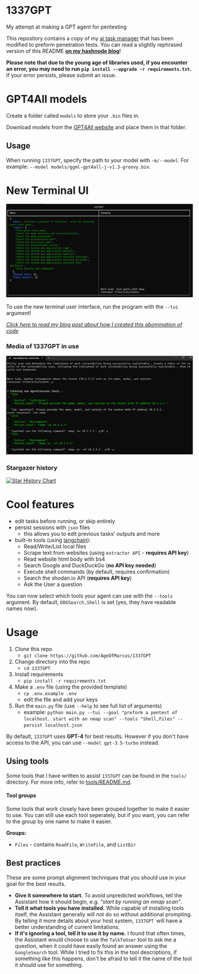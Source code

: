 # 1337GPT
My attempt at making a GPT agent for pentesting

This repository contains a copy of my [ai task manager](https://replit.com/@MarcusWeinberger/ai-task-manager) that has been modified to preform penetration tests. You can read a slightly rephrased version of this README [**on my hashnode blog**](https://Marcus.hashnode.dev/1337gpt-yet-another-gpt-agent-for-penetration-testing)!

**Please note that due to the young age of libraries used, if you encounter an error, you may need to run `pip install --upgrade -r requirements.txt`.** If your error persists, please submit an issue.

# GPT4All models

Create a folder called `models` to store your `.bin` files in.

Download models from the [GPT4All website](https://gpt4all.io/index.html) and place them in that folder. 

## Usage

When running `1337GPT`, specify the path to your model with `-m/--model`. For example: `--model models/ggml-gpt4all-j-v1.3-groovy.bin`.

# **New Terminal UI**

[![media/tui_demo.gif](media/tui.png)](media/tui_demo.gif)

To use the new terminal user interface, run the program with the `--tui` argument!

[*Click here to read my blog post about how I created this abomination of code*](https://marcus.hashnode.dev/creating-a-basic-split-panel-console-interface-in-python-with-io)

### Media of 1337GPT in use

![media/talking_to_user_and_retrying_nmap_scan.png](media/talking_to_user_and_retrying_nmap_scan.png)

### Stargazer history

[![Star History Chart](https://api.star-history.com/svg?repos=AgeOfMarcus/1337GPT&type=Date)](https://star-history.com/#AgeOfMarcus/1337GPT)

# Cool features

* edit tasks before running, or skip entirely
* persist sessions with `json` files
    * this allows you to edit previous tasks' outputs and more
* built-in tools (using [langchain](https://python.langchain.com)):
    * Read/Write/List local files
    * Scrape text from websites (using `extractor API` - **requires API key**)
    * Read website html body with bs4
    * Search Google and DuckDuckGo (**no API key needed**)
    * Execute shell commands (by default, requires confirmation)
    * Search the shodan.io API (**requires API key**)
    * Ask the User a question

You can now select which tools your agent can use with the `--tools` argument. By default, `DDGSearch,Shell` is set (yes, they have readable names now).

# Usage

1. Clone this repo
    * `git clone https://github.com/AgeOfMarcus/1337GPT`
2. Change directory into the repo
    * `cd 1337GPT`
3. Install requirements
    * `pip install -r requirements.txt`
4. Make a `.env` file (using the provided template)
    * `cp .env.example .env`
    * edit the file and add your keys
5. Run the `main.py` file (use `--help` to see full list of arguments)
    * example: `python main.py --tui --goal "preform a pentest of localhost. start with an nmap scan" --tools "Shell,Files" --persist localhost.json`

By default, `1337GPT` uses **GPT-4** for best results. However if you don't have access to the API, you can use `--model gpt-3.5-turbo` instead.

## Using tools

Some tools that I have written to assist `1337GPT` can be found in the `tools/` directory. For more info, refer to [tools/README.md](tools/README.md).

#### Tool groups

Some tools that work closely have been grouped together to make it easier to use. You can still use each tool seperately, but if you want, you can refer to the group by one name to make it easier.

**Groups:**

* `Files` - contains `ReadFile`, `WriteFile`, and `ListDir`

## Best practices

These are some prompt alignment techniques that you should use in your goal for the best results.

* **Give it somewhere to start.** To avoid unpredicted workflows, tell the Assistant how it should begin, e.g. *"start by running an nmap scan"*. 
* **Tell it what tools you have installed.** While capable of installing tools itself, the Assistant generally will not do so without additional prompting. By telling it more details about your host system, `1337GPT `will have a better understanding of current limitations.
* **If it's ignoring a tool, tell it to use it by name.** I found that often times, the Assistant would choose to use the `TalkToUser` tool to ask me a question, when it could have easily found an answer using the `GoogleSearch` tool. While I tried to fix this in the tool descriptions, if something like this happens, don't be afraid to tell it the name of the tool it should use for something.